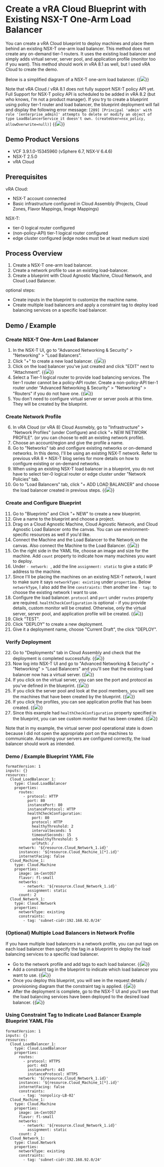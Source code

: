 # Create a vRA Cloud Blueprint with Existing NSX-T One-Arm Load Balancer


You can create a vRA Cloud blueprint to deploy machines and place them behind an existing NSX-T one-arm load balancer. This method does not create any on-demand tier-1 routers. It uses the existing load balancer and simply adds virtual server, server pool, and application profile (monitor too if you want). This method should work in vRA 8.1 as well, but I used vRA Cloud to create the demo.

Below is a simplified diagram of a NSX-T one-arm load balancer.
{{<image src="diagram.png" linked="true">}}

Note that vRA Cloud / vRA 8.1 does not fully support NSX-T policy API yet. Full Support for NSX-T policy API is scheduled to be added in vRA 8.2 (but who knows, I'm not a product manager).
If you try to create a blueprint using policy tier-1 router and load balancer, the blueprint deployment will fail and display the following error message: `[289] [Principal 'admin' with role '[enterprise_admin]' attempts to delete or modify an object of type LoadBalancerService it doesn't own. (createUser=nsx_policy, allowOverwrite=null)]`
{{<image src="error.png" linked="true">}}


## Demo Product Versions  
* VCF 3.9.1.0-15345960 (vSphere 6.7, NSX-V 6.4.6)
* NSX-T 2.5.0
* vRA Cloud

## Prerequisites
vRA Cloud:
* NSX-T account connected
* Basic infrastructure configured in Cloud Assembly (Projects, Cloud Zones, Flavor Mappings, Image Mappings)

NSX-T:
* tier-0 logical router configured
* (non-policy-API) tier-1 logical router configured
* edge cluster configured (edge nodes must be at least medium size)


## Process Overview
1. Create a NSX-T one-arm load balancer.
2. Create a network profile to use an existing load-balancer.
3. Create a blueprint with Cloud Agnostic Machine, Cloud Network, and Cloud Load Balancer.

optional steps:
* Create inputs in the blueprint to customize the machine name.
* Create multiple load balancers and apply a constraint tag to deploy load balancing services on a specific load balancer. 


## Demo / Example

### Create NSX-T One-Arm Load Balancer
1. In the NSX-T UI, go to "Advanced Networking & Security" > "Networking" > "Load Balancers".
2. Click "+" to create a new load balancer.
{{<image src="step2.png" linked="true">}}
3. Click on the load balancer you've just created and click "EDIT" next to "Attachment".
{{<image src="step3.png" linked="true">}}
4. Select a Tier-1 logical router to provide load balancing services. The tier-1 router cannot be a policy-API router. Create a non-policy-API tier-1 router under "Advanced Networking & Security" > "Networking" > "Routers" if you do not have one.
{{<image src="step4.png" linked="true">}}
5. You don't need to configure virtual server or server pools at this time. They will be created by the blueprint. 

### Create Network Profile
6. In vRA Cloud (or vRA 8) Cloud Assmebly, go to "Infrastructure" > "Network Profiles" (under Configure) and click "+ NEW NETWORK PROFILE". (or you can choose to edit an existing network profile).
7. Choose an account/region and give the profile a name.
8. Go to "Networks" tab and configure existing networks or on-demand networks. In this demo, I'll be using an existing NSX-T network. Refer to previous vRA 8 + NSX-T blog series for more details on how to configure existing or on-demand networks.
9. When using an existing NSX-T load balancer in a blueprint, you do not have to select tier-0 logical router or edge cluster under "Network Policies" tab.
10. Go to "Load Balancers" tab, click "+ ADD LOAD BALANCER" and choose the load balancer created in previous steps.
{{<image src="step10.png" linked="true">}}

### Create and Configure Blueprint
11. Go to "Blueprints" and Click "+ NEW" to create a new blueprint.
12. Give a name to the blueprint and choose a project.
13. Drag on a Cloud Agnostic Machine, Cloud Agnostic Network, and Cloud Agnostic Load Balancer onto the canvas. You can use environment-specific resources as well if you'd like. 
14. Connect the Machine and the Load Balancer to the Network on the canvas. Also connect the Machine to the Load Balancer. 
{{<image src="step14.png" linked="true">}}
15. On the right side in the YAML file, choose an image and size for the machine. Add `count` property to indicate how many machines you want to deploy.
16. Under `- network: `, add the line `assignment: static` to give a static IP address to the machine.
17. Since I'll be placing the machines on an existing NSX-T network, I want to make sure it says `networkType: existing` under `properties`. Below `networkType`, I also add the line `constraints:` then another line `- tag:` to choose the existing network I want to use.
18. Configure the load balancer. `protocol` and `port` under `routes` property are required. `healthCheckConfiguration` is optional - if you provide details, custom monitor will be created. Otherwise, only the virtual server, server pool, and application profile will be created.
{{<image src="step18.png" linked="true">}}
19. Click "TEST".
20. Click "DEPLOY" to create a new deployment.
21. Give it a deployment name, choose "Current Draft", the click "DEPLOY".

### Verify Deployment
22. Go to "Deployments" tab in Cloud Assembly and check that the deployment is completed successfully.
{{<image src="step22.png" linked="true">}}
23. Now log into NSX-T UI and go to "Advanced Networking & Security" > "Networking" > "Load Balancers" and you'll see that the existing load balancer now has a virtual server. 
{{<image src="step23.png" linked="true">}}
24. If you click on the virtual server, you can see the port and protocol as you've defined in the blueprint.
{{<image src="step24.png" linked="true">}}
25. If you click the server pool and look at the pool members, you will see the machines that have been created by the blueprint. 
{{<image src="step25.png" linked="true">}}
26. If you click the profiles, you can see application profile that has been created.
{{<image src="step26.png" linked="true">}}
27. Since this example had `healthCheckConfiguration` property specified in the blueprint, you can see custom monitor that has been created.
{{<image src="step27.png" linked="true">}}

Note that in my example, the virtual server pool operational state is down because I did not open the appropriate port on the machines to communicate. Assuming your servers are configured correctly, the load balancer should work as intended.  

### Demo / Example Blueprint YAML File
```
formatVersion: 1
inputs: {}
resources:
  Cloud_LoadBalancer_1:
    type: Cloud.LoadBalancer
    properties:
      routes:
        - protocol: HTTP
          port: 80
          instancePort: 80
          instanceProtocol: HTTP
          healthCheckConfiguration:
            port: 80
            protocol: HTTP
            healthyThreshold: 2
            intervalSeconds: 5
            timeoutSeconds: 15
            unhealthyThreshold: 5
            urlPath: /
      network: '${resource.Cloud_Network_1.id}'
      instances: '${resource.Cloud_Machine_1[*].id}'
      internetFacing: false
  Cloud_Machine_1:
    type: Cloud.Machine
    properties:
      image: im-CentOS7
      flavor: fl-small
      networks:
        - network: '${resource.Cloud_Network_1.id}'
          assignment: static
      count: 2
  Cloud_Network_1:
    type: Cloud.Network
    properties:
      networkType: existing
      constraints:
        - tag: 'subnet-cidr:192.168.92.0/24'

```

### (Optional) Multiple Load Balancers in Network Profile
If you have multiple load balancers in a network profile, you can put tags on each load balancer then specify the tag in a blueprint to deploy the load balancing services to a specific load balancer.
* Go to the network profile and add tags to each load balancer. 
{{<image src="optional-1.png" linked="true">}}
* Add a constraint tag in the blueprint to indicate which load balancer you want to use.
{{<image src="optional-2.png" linked="true">}}
* Once you deploy this blueprint, you will see in the request details / provisioning diagram that the constraint tag is applied.
{{<image src="optional-3.png" linked="true">}}
* After the deployment is complete, go to the NSX-T UI and you'll see that the load balancing services have been deployed to the desired load balancer.
{{<image src="optional-4.png" linked="true">}}

### Using Constraint Tag to Indicate Load Balancer Example Blueprint YAML File
```
formatVersion: 1
inputs: {}
resources:
  Cloud_LoadBalancer_1:
    type: Cloud.LoadBalancer
    properties:
      routes:
        - protocol: HTTPS
          port: 443
          instancePort: 443
          instanceProtocol: HTTPS
      network: '${resource.Cloud_Network_1.id}'
      instances: '${resource.Cloud_Machine_1[*].id}'
      internetFacing: false
      constraints: 
        - tag: 'nonpolicy-LB-02'
  Cloud_Machine_1:
    type: Cloud.Machine
    properties:
      image: im-CentOS7
      flavor: fl-small
      networks:
        - network: '${resource.Cloud_Network_1.id}'
          assignment: static
      count: 2
  Cloud_Network_1:
    type: Cloud.Network
    properties:
      networkType: existing
      constraints:
        - tag: 'subnet-cidr:192.168.92.0/24'
```
